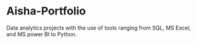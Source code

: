 # Aisha-Portfolio
Data analytics projects with the use of  tools ranging from SQL, MS Excel, and MS power BI to Python.
